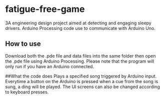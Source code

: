 # fatigue-free-game
3A engineering design project aimed at detecting and engaging sleepy drivers. Arduino Processing code use to communicate with Arduino Uno. 

## How to use
Download both the .pde file and data files into the same folder then open the .pde file using Arduino Processing. Please note that the program will only run if you have an Arduino connected. 

##What the code does
Plays a specified song triggered by Arduino input. Everytime a button on the Arduino is pressed when a cue from the song is sung, a ding will be played. The UI screens can also be changed according to keyboard presses.
